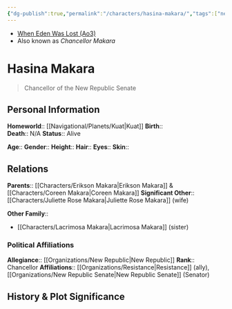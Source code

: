 ```yaml
---
{"dg-publish":true,"permalink":"/characters/hasina-makara/","tags":["newrepublicsenate","resistance","chancellor"],"noteIcon":"saber1"}
---
```


- [When Eden Was Lost (Ao3)](https://archiveofourown.org/works/19334440)
- Also known as *Chancellor Makara*
# Hasina Makara
>Chancellor of the New Republic Senate

## Personal Information

**Homeworld**::  [[Navigational/Planets/Kuat\|Kuat]]
**Birth**::  
**Death**::  N/A
**Status**::  Alive

**Age**:: 
**Gender**:: 
**Height**:: 
**Hair**:: 
**Eyes**:: 
**Skin**:: 

## Relations

**Parents**::  [[Characters/Erikson Makara\|Erikson Makara]] & [[Characters/Coreen Makara\|Coreen Makara]]
**Significant Other**::  [[Characters/Juliette Rose Makara\|Juliette Rose Makara]] (wife)

**Other Family**::
- [[Characters/Lacrimosa Makara\|Lacrimosa Makara]] (sister)

### Political Affiliations

**Allegiance**::  [[Organizations/New Republic\|New Republic]]
**Rank**::  Chancellor
**Affiliations**::  [[Organizations/Resistance\|Resistance]] (ally), [[Organizations/New Republic Senate\|New Republic Senate]] (Senator)

## History & Plot Significance

